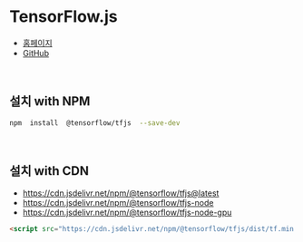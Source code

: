 # TensorFlow.js

- [홈페이지](https://www.tensorflow.org/js?hl=en)
- [GitHub](https://github.com/tensorflow/tfjs)

​    

## 설치 with NPM

```bash
npm  install  @tensorflow/tfjs  --save-dev
```

  

## 설치 with CDN

- https://cdn.jsdelivr.net/npm/@tensorflow/tfjs@latest
- https://cdn.jsdelivr.net/npm/@tensorflow/tfjs-node
- https://cdn.jsdelivr.net/npm/@tensorflow/tfjs-node-gpu


```html
<script src="https://cdn.jsdelivr.net/npm/@tensorflow/tfjs/dist/tf.min.js"> </script>
```

  

